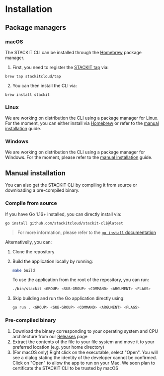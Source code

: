 # Installation

## Package managers

### macOS

The STACKIT CLI can be installed through the [Homebrew](https://brew.sh/) package manager.

1. First, you need to register the [STACKIT tap](https://github.com/stackitcloud/homebrew-tap) via:

```shell
brew tap stackitcloud/tap
```

2. You can then install the CLI via:

```shell
brew install stackit
```

### Linux

We are working on distribution the CLI using a package manager for Linux. For the moment, you can either install via [Homebrew](https://brew.sh/) or refer to the [manual installation](#manual-installation) guide.

### Windows

We are working on distribution the CLI using a package manager for Windows. For the moment, please refer to the [manual installation](#manual-installation) guide.

## Manual installation

You can also get the STACKIT CLI by compiling it from source or downloading a pre-compiled binary.

### Compile from source

If you have Go 1.16+ installed, you can directly install via:

```shell
go install github.com/stackitcloud/stackit-cli@latest
```

> For more information, please refer to the [`go install` documentation](https://go.dev/ref/mod#go-install)

Alternativelly, you can:

1. Clone the repository
2. Build the application locally by running:

   ```bash
   make build
   ```

   To use the application from the root of the repository, you can run:

   ```bash
   ./bin/stackit <GROUP> <SUB-GROUP> <COMMAND> <ARGUMENT> <FLAGS>
   ```

3. Skip building and run the Go application directly using:

   ```bash
   go run . <GROUP> <SUB-GROUP> <COMMAND> <ARGUMENT> <FLAGS>
   ```

### Pre-compiled binary

1. Download the binary corresponding to your operating system and CPU architecture from our [Releases](https://github.com/stackitcloud/stackit-cli/releases) page
2. Extract the contents of the file to your file system and move it to your preferred location (e.g. your home directory)
3. (For macOS only) Right click on the executable, select "Open". You will see a dialog stating the identity of the developer cannot be confirmed. Click on "Open" to allow the app to run on your Mac. We soon plan to certificate the STACKIT CLI to be trusted by macOS
